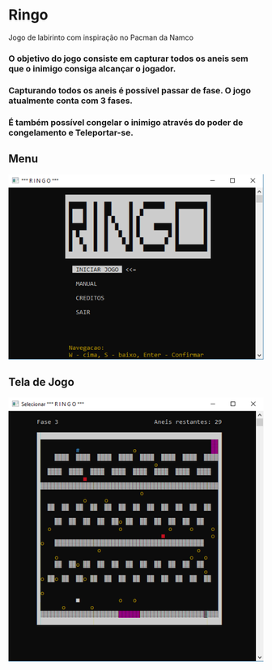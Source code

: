 # Ringo
Jogo de labirinto com inspiração no Pacman da Namco
### O objetivo do jogo consiste em capturar todos os aneis sem que o inimigo consiga alcançar o jogador. 
### Capturando todos os aneis é possível passar de fase. O jogo atualmente conta com 3 fases.
### É também possível congelar o inimigo através do poder de congelamento e Teleportar-se.

## Menu
![Menu](RingoMenu.PNG)
<br />
## Tela de Jogo 
![Menu](RingoJogo.PNG)
